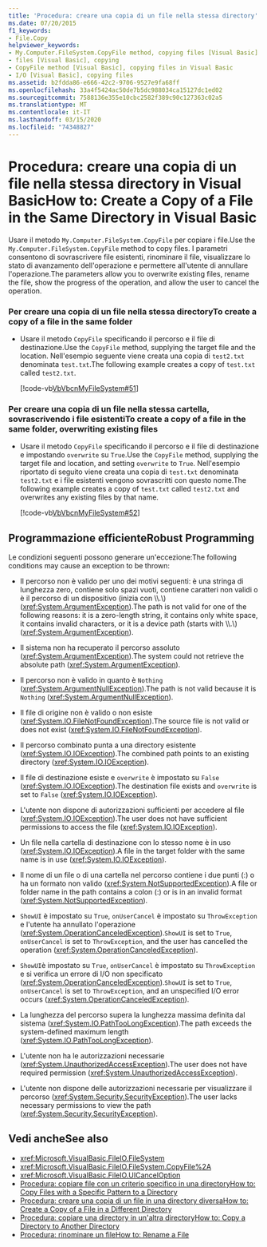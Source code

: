 ```yaml
---
title: 'Procedura: creare una copia di un file nella stessa directory'
ms.date: 07/20/2015
f1_keywords:
- File.Copy
helpviewer_keywords:
- My.Computer.FileSystem.CopyFile method, copying files [Visual Basic]
- files [Visual Basic], copying
- CopyFile method [Visual Basic], copying files in Visual Basic
- I/O [Visual Basic], copying files
ms.assetid: b2fdda86-e666-42c2-9706-9527e9fa68ff
ms.openlocfilehash: 33a4f5424ac50de7b5dc988034ca15127dc1ed02
ms.sourcegitcommit: 7588136e355e10cbc2582f389c90c127363c02a5
ms.translationtype: MT
ms.contentlocale: it-IT
ms.lasthandoff: 03/15/2020
ms.locfileid: "74348827"
---
```

# <a name="how-to-create-a-copy-of-a-file-in-the-same-directory-in-visual-basic"></a><span data-ttu-id="0c34e-102">Procedura: creare una copia di un file nella stessa directory in Visual Basic</span><span class="sxs-lookup"><span data-stu-id="0c34e-102">How to: Create a Copy of a File in the Same Directory in Visual Basic</span></span>

<span data-ttu-id="0c34e-103">Usare il metodo `My.Computer.FileSystem.CopyFile` per copiare i file.</span><span class="sxs-lookup"><span data-stu-id="0c34e-103">Use the `My.Computer.FileSystem.CopyFile` method to copy files.</span></span> <span data-ttu-id="0c34e-104">I parametri consentono di sovrascrivere file esistenti, rinominare il file, visualizzare lo stato di avanzamento dell'operazione e permettere all'utente di annullare l'operazione.</span><span class="sxs-lookup"><span data-stu-id="0c34e-104">The parameters allow you to overwrite existing files, rename the file, show the progress of the operation, and allow the user to cancel the operation.</span></span>  
  
### <a name="to-create-a-copy-of-a-file-in-the-same-folder"></a><span data-ttu-id="0c34e-105">Per creare una copia di un file nella stessa directory</span><span class="sxs-lookup"><span data-stu-id="0c34e-105">To create a copy of a file in the same folder</span></span>  
  
- <span data-ttu-id="0c34e-106">Usare il metodo `CopyFile` specificando il percorso e il file di destinazione.</span><span class="sxs-lookup"><span data-stu-id="0c34e-106">Use the `CopyFile` method, supplying the target file and the location.</span></span> <span data-ttu-id="0c34e-107">Nell'esempio seguente viene creata una copia di `test2.txt` denominata `test.txt`.</span><span class="sxs-lookup"><span data-stu-id="0c34e-107">The following example creates a copy of `test.txt` called `test2.txt`.</span></span>  
  
     [!code-vb[VbVbcnMyFileSystem#51](~/samples/snippets/visualbasic/VS_Snippets_VBCSharp/VbVbcnMyFileSystem/VB/Class1.vb#51)]  
  
### <a name="to-create-a-copy-of-a-file-in-the-same-folder-overwriting-existing-files"></a><span data-ttu-id="0c34e-108">Per creare una copia di un file nella stessa cartella, sovrascrivendo i file esistenti</span><span class="sxs-lookup"><span data-stu-id="0c34e-108">To create a copy of a file in the same folder, overwriting existing files</span></span>  
  
- <span data-ttu-id="0c34e-109">Usare il metodo `CopyFile` specificando il percorso e il file di destinazione e impostando `overwrite` su `True`.</span><span class="sxs-lookup"><span data-stu-id="0c34e-109">Use the `CopyFile` method, supplying the target file and location, and setting `overwrite` to `True`.</span></span> <span data-ttu-id="0c34e-110">Nell'esempio riportato di seguito viene creata una copia di `test.txt` denominata `test2.txt` e i file esistenti vengono sovrascritti con questo nome.</span><span class="sxs-lookup"><span data-stu-id="0c34e-110">The following example creates a copy of `test.txt` called `test2.txt` and overwrites any existing files by that name.</span></span>  
  
     [!code-vb[VbVbcnMyFileSystem#52](~/samples/snippets/visualbasic/VS_Snippets_VBCSharp/VbVbcnMyFileSystem/VB/Class1.vb#52)]  
  
## <a name="robust-programming"></a><span data-ttu-id="0c34e-111">Programmazione efficiente</span><span class="sxs-lookup"><span data-stu-id="0c34e-111">Robust Programming</span></span>  

 <span data-ttu-id="0c34e-112">Le condizioni seguenti possono generare un'eccezione:</span><span class="sxs-lookup"><span data-stu-id="0c34e-112">The following conditions may cause an exception to be thrown:</span></span>  
  
- <span data-ttu-id="0c34e-113">Il percorso non è valido per uno dei motivi seguenti: è una stringa di lunghezza zero, contiene solo spazi vuoti, contiene caratteri non validi o è il percorso di un dispositivo (inizia con \\\\.\\) (<xref:System.ArgumentException>).</span><span class="sxs-lookup"><span data-stu-id="0c34e-113">The path is not valid for one of the following reasons: it is a zero-length string, it contains only white space, it contains invalid characters, or it is a device path (starts with \\\\.\\) (<xref:System.ArgumentException>).</span></span>  
  
- <span data-ttu-id="0c34e-114">Il sistema non ha recuperato il percorso assoluto (<xref:System.ArgumentException>).</span><span class="sxs-lookup"><span data-stu-id="0c34e-114">The system could not retrieve the absolute path (<xref:System.ArgumentException>).</span></span>  
  
- <span data-ttu-id="0c34e-115">Il percorso non è valido in quanto è `Nothing` (<xref:System.ArgumentNullException>).</span><span class="sxs-lookup"><span data-stu-id="0c34e-115">The path is not valid because it is `Nothing` (<xref:System.ArgumentNullException>).</span></span>  
  
- <span data-ttu-id="0c34e-116">Il file di origine non è valido o non esiste (<xref:System.IO.FileNotFoundException>).</span><span class="sxs-lookup"><span data-stu-id="0c34e-116">The source file is not valid or does not exist (<xref:System.IO.FileNotFoundException>).</span></span>  
  
- <span data-ttu-id="0c34e-117">Il percorso combinato punta a una directory esistente (<xref:System.IO.IOException>).</span><span class="sxs-lookup"><span data-stu-id="0c34e-117">The combined path points to an existing directory (<xref:System.IO.IOException>).</span></span>  
  
- <span data-ttu-id="0c34e-118">Il file di destinazione esiste e `overwrite` è impostato su `False` (<xref:System.IO.IOException>).</span><span class="sxs-lookup"><span data-stu-id="0c34e-118">The destination file exists and `overwrite` is set to `False` (<xref:System.IO.IOException>).</span></span>  
  
- <span data-ttu-id="0c34e-119">L'utente non dispone di autorizzazioni sufficienti per accedere al file (<xref:System.IO.IOException>).</span><span class="sxs-lookup"><span data-stu-id="0c34e-119">The user does not have sufficient permissions to access the file (<xref:System.IO.IOException>).</span></span>  
  
- <span data-ttu-id="0c34e-120">Un file nella cartella di destinazione con lo stesso nome è in uso (<xref:System.IO.IOException>).</span><span class="sxs-lookup"><span data-stu-id="0c34e-120">A file in the target folder with the same name is in use (<xref:System.IO.IOException>).</span></span>  
  
- <span data-ttu-id="0c34e-121">Il nome di un file o di una cartella nel percorso contiene i due punti (:) o ha un formato non valido (<xref:System.NotSupportedException>).</span><span class="sxs-lookup"><span data-stu-id="0c34e-121">A file or folder name in the path contains a colon (:) or is in an invalid format (<xref:System.NotSupportedException>).</span></span>  
  
- <span data-ttu-id="0c34e-122">`ShowUI` è impostato su `True`, `onUserCancel` è impostato su `ThrowException` e l'utente ha annullato l'operazione (<xref:System.OperationCanceledException>).</span><span class="sxs-lookup"><span data-stu-id="0c34e-122">`ShowUI` is set to `True`, `onUserCancel` is set to `ThrowException`, and the user has cancelled the operation (<xref:System.OperationCanceledException>).</span></span>  
  
- <span data-ttu-id="0c34e-123">`ShowUI`è impostato su `True`, `onUserCancel` è impostato su `ThrowException` e si verifica un errore di I/O non specificato (<xref:System.OperationCanceledException>).</span><span class="sxs-lookup"><span data-stu-id="0c34e-123">`ShowUI` is set to `True`, `onUserCancel` is set to `ThrowException`, and an unspecified I/O error occurs (<xref:System.OperationCanceledException>).</span></span>  
  
- <span data-ttu-id="0c34e-124">La lunghezza del percorso supera la lunghezza massima definita dal sistema (<xref:System.IO.PathTooLongException>).</span><span class="sxs-lookup"><span data-stu-id="0c34e-124">The path exceeds the system-defined maximum length (<xref:System.IO.PathTooLongException>).</span></span>  
  
- <span data-ttu-id="0c34e-125">L'utente non ha le autorizzazioni necessarie (<xref:System.UnauthorizedAccessException>).</span><span class="sxs-lookup"><span data-stu-id="0c34e-125">The user does not have required permission (<xref:System.UnauthorizedAccessException>).</span></span>  
  
- <span data-ttu-id="0c34e-126">L'utente non dispone delle autorizzazioni necessarie per visualizzare il percorso (<xref:System.Security.SecurityException>).</span><span class="sxs-lookup"><span data-stu-id="0c34e-126">The user lacks necessary permissions to view the path (<xref:System.Security.SecurityException>).</span></span>  
  
## <a name="see-also"></a><span data-ttu-id="0c34e-127">Vedi anche</span><span class="sxs-lookup"><span data-stu-id="0c34e-127">See also</span></span>

- <xref:Microsoft.VisualBasic.FileIO.FileSystem>
- <xref:Microsoft.VisualBasic.FileIO.FileSystem.CopyFile%2A>
- <xref:Microsoft.VisualBasic.FileIO.UICancelOption>
- [<span data-ttu-id="0c34e-128">Procedura: copiare file con un criterio specifico in una directory</span><span class="sxs-lookup"><span data-stu-id="0c34e-128">How to: Copy Files with a Specific Pattern to a Directory</span></span>](../../../../visual-basic/developing-apps/programming/drives-directories-files/how-to-copy-files-with-a-specific-pattern-to-a-directory.md)
- [<span data-ttu-id="0c34e-129">Procedura: creare una copia di un file in una directory diversa</span><span class="sxs-lookup"><span data-stu-id="0c34e-129">How to: Create a Copy of a File in a Different Directory</span></span>](../../../../visual-basic/developing-apps/programming/drives-directories-files/how-to-create-a-copy-of-a-file-in-a-different-directory.md)
- [<span data-ttu-id="0c34e-130">Procedura: copiare una directory in un'altra directory</span><span class="sxs-lookup"><span data-stu-id="0c34e-130">How to: Copy a Directory to Another Directory</span></span>](../../../../visual-basic/developing-apps/programming/drives-directories-files/how-to-copy-a-directory-to-another-directory.md)
- [<span data-ttu-id="0c34e-131">Procedura: rinominare un file</span><span class="sxs-lookup"><span data-stu-id="0c34e-131">How to: Rename a File</span></span>](../../../../visual-basic/developing-apps/programming/drives-directories-files/how-to-rename-a-file.md)

